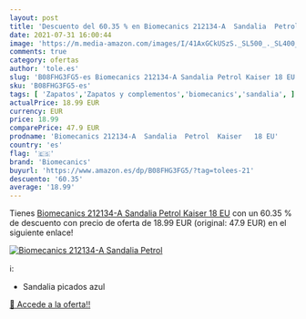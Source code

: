 ```yaml
---
layout: post
title: 'Descuento del 60.35 % en Biomecanics 212134-A  Sandalia  Petrol  '
date: 2021-07-31 16:00:44
image: 'https://m.media-amazon.com/images/I/41AxGCkUSzS._SL500_._SL400_.jpg'
comments: true
category: ofertas
author: 'tole.es'
slug: 'B08FHG3FG5-es Biomecanics 212134-A Sandalia Petrol Kaiser 18 EU'
sku: 'B08FHG3FG5-es'
tags: [ 'Zapatos','Zapatos y complementos','biomecanics','sandalia', ]
actualPrice: 18.99 EUR
currency: EUR
price: 18.99
comparePrice: 47.9 EUR
prodname: 'Biomecanics 212134-A  Sandalia  Petrol  Kaiser   18 EU'
country: 'es'
flag: '🇪🇸'
brand: 'Biomecanics'
buyurl: 'https://www.amazon.es/dp/B08FHG3FG5/?tag=tolees-21'
descuento: '60.35'
average: '18.99'
---
```


Tienes [Biomecanics 212134-A  Sandalia  Petrol  Kaiser   18 EU](https://www.amazon.es/dp/B08FHG3FG5/?tag=tolees-21) con un 60.35 % de descuento con precio de oferta de 18.99 EUR (original: 47.9 EUR) en el siguiente enlace!

[![Biomecanics 212134-A  Sandalia  Petrol  ](https://m.media-amazon.com/images/I/41AxGCkUSzS._SL500_._SL400_.jpg)](https://www.amazon.es/dp/B08FHG3FG5/?tag=tolees-21)

ℹ️:

- Sandalia picados azul

[🛒 Accede a la oferta!!](https://www.amazon.es/dp/B08FHG3FG5/?tag=tolees-21)
